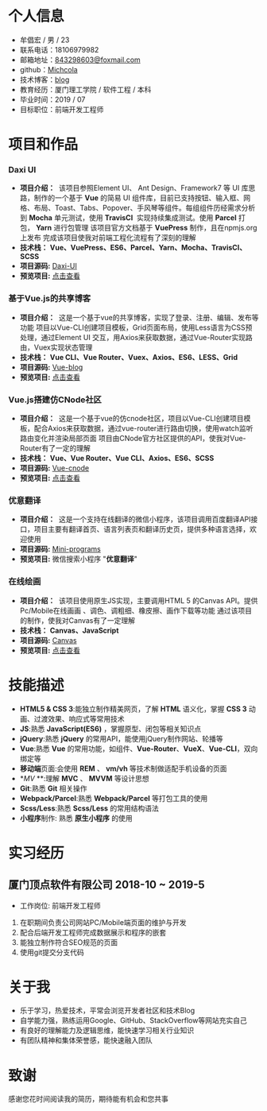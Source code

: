 
# 个人信息

- 牟倡宏 / 男 / 23
- 联系电话：18106979982
- 邮箱地址：843298603@foxmail.com
- github：[Michcola](https://github.com/Michcola)
- 技术博客：[blog](https://www.jianshu.com/u/919d5db52017)
- 教育经历：厦门理工学院 / 软件工程 / 本科
- 毕业时间：2019 / 07
- 目标职位：前端开发工程师

# 项目和作品
### Daxi UI
*   **项目介绍：** 
该项目参照Element UI、 Ant Design、Framework7 等 UI 库思路，制作的一个基于 **Vue** 的简易 UI 组件库，目前已支持按钮、输入框、网格、布局、Toast、Tabs、Popover、手风琴等组件。每组组件历经需求分析到 **Mocha** 单元测试，使用 **TravisCI**  实现持续集成测试。使用 **Parcel** 打包， **Yarn** 进行包管理
该项目官方文档基于 **VuePress** 制作，且在npmjs.org上发布
完成该项目使我对前端工程化流程有了深刻的理解
*   **技术栈：** **Vue、VuePress、ES6、Parcel、Yarn、Mocha、TravisCI、SCSS** 
*   **项目源码:** [Daxi-UI](https://github.com/Michcola/Daxi)
*   **预览项目:** [点击查看](https://michcola.github.io/Daxi/)

### 基于Vue.js的共享博客
*   **项目介绍：** 
这是一个基于vue的共享博客，实现了登录、注册、编辑、发布等功能
项目以Vue-CLI创建项目模板，Grid页面布局，使用Less语言为CSS预处理，通过Element UI 交互，用Axios来获取数据，通过Vue-Router实现路由，Vuex实现状态管理
*   **技术栈：** **Vue CLI、Vue Router、Vuex、Axios、ES6、LESS、Grid**
*   **项目源码:** [Vue-blog](https://github.com/Michcola/vue-blog-client)
*   **预览项目:** [点击查看](https://michcola.github.io/vue-blog-client)

### Vue.js搭建仿CNode社区
*   **项目介绍：** 
这是一个基于vue的仿cnode社区，项目以Vue-CLI创建项目模板，配合Axios来获取数据，通过vue-router进行路由切换，使用watch监听路由变化并渲染局部页面
项目由CNode官方社区提供的API，使我对Vue-Router有了一定的理解
*   **技术栈：** **Vue、Vue Router、Vue CLI、Axios、ES6、SCSS**
*   **项目源码:** [Vue-cnode](https://github.com/Michcola/vue-cnode-app)
*   **预览项目:** [点击查看](https://michcola.github.io/vue-cnode-app/dist/)

### 优意翻译
*   **项目介绍：** 
这是一个支持在线翻译的微信小程序，该项目调用百度翻译API接口，项目主要有翻译首页、语言列表页和翻译历史页，提供多种语言选择，欢迎使用
*   **项目源码:** [Mini-programs](https://github.com/Michcola/youyi-mini-programs)
*   **预览项目:** 微信搜索小程序 "**优意翻译**"

### 在线绘画
*   **项目介绍：** 
该项目使用原生JS实现，主要调用HTML 5 的Canvas API。提供Pc/Mobile在线画画
、调色、调粗细、橡皮擦、画作下载等功能
通过该项目的制作，使我对Canvas有了一定理解
*   **技术栈：** **Canvas、JavaScript**
*   **项目源码:** [Canvas](https://github.com/Michcola/canvas-demo-2019)
*   **预览项目:** [点击查看](https://michcola.github.io/canvas-demo-2019/)

# 技能描述

- **HTML5 & CSS 3**:能独立制作精美网页，了解 **HTML** 语义化，掌握 **CSS 3** 动画、过渡效果、响应式等常用技术
- **JS**:熟悉 **JavaScript(ES6)** ，掌握原型、闭包等相关知识点
- **jQuery**:熟悉 **jQuery** 的常用API，能使用jQuery制作网站、轮播等
- **Vue**:熟悉 **Vue** 的常用功能，如组件、**Vue-Router**、**VueX**、**Vue-CLI**，双向绑定等 
- **移动端**页面:会使用 **REM** 、 **vm/vh** 等技术制做适配手机设备的页面
- **MV* **:理解 **MVC** 、 **MVVM** 等设计思想
- **Git**:熟悉 **Git** 相关操作
- **Webpack/Parcel**:熟悉 **Webpack/Parcel** 等打包工具的使用
- **Scss/Less**:熟悉 **Scss/Less** 的常用结构语法
- **小程序**制作: 熟悉 **原生小程序** 的使用

# 实习经历

## 厦门顶点软件有限公司  2018-10 ~ 2019-5 
-  工作岗位: 前端开发工程师
1. 在职期间负责公司网站PC/Mobile端页面的维护与开发
2. 配合后端开发工程师完成数据展示和程序的嵌套
3. 能独立制作符合SEO规范的页面
4. 使用git提交分支代码

 # 关于我
- 乐于学习，热爱技术，平常会浏览开发者社区和技术Blog 
- 自学能力强，熟练运用Google、GitHub、StackOverflow等网站充实自己 
- 有良好的理解能力及逻辑思维，能快速学习相关行业知识
- 有团队精神和集体荣誉感，能快速融入团队

# 致谢
感谢您花时间阅读我的简历，期待能有机会和您共事

